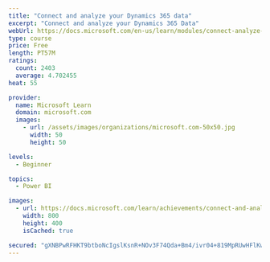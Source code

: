 ```yaml
---
title: "Connect and analyze your Dynamics 365 data​"
excerpt: "Connect and analyze your Dynamics 365 Data​"
webUrl: https://docs.microsoft.com/en-us/learn/modules/connect-analyze-dynamics-365-data/
type: course
price: Free
length: PT57M
ratings:
  count: 2403
  average: 4.702455
heat: 55

provider:
  name: Microsoft Learn
  domain: microsoft.com
  images:
    - url: /assets/images/organizations/microsoft.com-50x50.jpg
      width: 50
      height: 50

levels:
  - Beginner

topics:
  - Power BI

images:
  - url: https://docs.microsoft.com/learn/achievements/connect-and-analyze-your-microsoft-dynamics-365-data-social.png
    width: 800
    height: 400
    isCached: true

secured: "gXNBPwRFHKT9btboNcIgslKsnR+NOv3F74Qda+Bm4/ivr04+819MpRUwHFlKwTjH4eKYxKXt1RQj/FIH+H87tjuQxSEsULV4t29JLQ9gBeMPvXBd9wOnWmBnVexldCgUValUDayfiKJg5QGUDSvSFSy3ZkZp5H+xWhxcMtbSVKdloqQ+3sm/Gl3PFHyWrfIAow3OGFRO+O0YYgpZnBOEEbdv7bwG5WZjIpUPWZeMD1AXELX4az2iYXvYKpctnLJeuMB7dYDa7Vp019URpvItJyXakGXEiFyk24fA+ULZSlFhzouHh5ZBDmvmQeJ/heipt5b+9xLRorh+OPpo0DczDAq+SnidPJDIGvEJDE0uV5bCTimOeHCwtVA5yCtPpC8ztobtLXMZTlpl35N0BRUccILlchWUiPBCQZvmBNXDDaI=;3/ucfboHb0qY/7MOJPCMiQ=="
---
```


